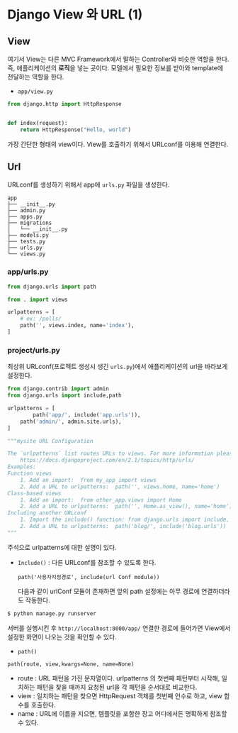 # Django View 와 URL (1)

## View

여기서 View는 다른 MVC Framework에서 말하는 Controller와 비슷한 역할을 한다. 즉, 애플리케이션의 **로직**을 넣는 곳이다. 모델에서 필요한 정보를 받아와 template에 전달하는 역할을 한다.

- `app/view.py`

```python
from django.http import HttpResponse


def index(request):
    return HttpResponse("Hello, world")
```

가장 간단한 형태의 view이다. View를 호출하기 위해서 URLconf를 이용해 연결한다.

## Url

URLconf를 생성하기 위해서 app에 `urls.py` 파일을 생성한다.

```
app
├── __init__.py
├── admin.py
├── apps.py
├── migrations
│   └── __init__.py
├── models.py
├── tests.py
├── urls.py
└── views.py
```

### app/urls.py

```python
from django.urls import path

from . import views

urlpatterns = [
    # ex: /polls/
    path('', views.index, name='index'),
]
```

### project/urls.py

최상위 URLconf(프로젝트 생성시 생긴 `urls.py`)에서 애플리케이션의 url을 바라보게 설정한다.

```python
from django.contrib import admin
from django.urls import include,path

urlpatterns = [
		path('app/', include('app.urls')),
    path('admin/', admin.site.urls),
]
```

```python
"""mysite URL Configuration

The `urlpatterns` list routes URLs to views. For more information please see:
    https://docs.djangoproject.com/en/2.1/topics/http/urls/
Examples:
Function views
    1. Add an import:  from my_app import views
    2. Add a URL to urlpatterns:  path('', views.home, name='home')
Class-based views
    1. Add an import:  from other_app.views import Home
    2. Add a URL to urlpatterns:  path('', Home.as_view(), name='home')
Including another URLconf
    1. Import the include() function: from django.urls import include, path
    2. Add a URL to urlpatterns:  path('blog/', include('blog.urls'))
"""
```

주석으로 urlpatterns에 대한 설명이 있다.

- `Include()` : 다른 URLconf를 참조할 수 있도록 한다.

  ```
  path('사용자지정경로', include(url Conf module))
  ```

  다음과 같이 urlConf 모듈이 존재하면 앞의 path 설정에는 아무 경로에 연결하더라도 작동한다.

```bash
$ python manage.py runserver
```

서버를 실행시킨 후 `http://localhost:8000/app/` 연결한 경로에 들어가면 View에서 설정한 화면이 나오는 것을 확인할 수 있다.

- `path()`

```
path(route, view,kwargs=None, name=None)
```

- route : URL 패턴을 가진 문자열이다. urlpatterns 의 첫번째 패턴부터 시작해, 일치하는 패턴을 찾을 때까지 요청된 url을 각 패턴을 순서대로 비교한다.
- view : 일치하는 패턴을 찾으면 HttpRequest 객체를 첫번째 인수로 하고, view 함수를 호출한다.
- name : URL에 이름을 지으면, 템플릿을 포함한 장고 어디에서든 명확하게 참조할 수 있다.